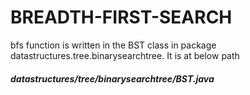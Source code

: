 # BREADTH-FIRST-SEARCH
bfs function is written in the BST class in package datastructures.tree.binarysearchtree.
It is at below path
##### datastructures/tree/binarysearchtree/BST.java 
